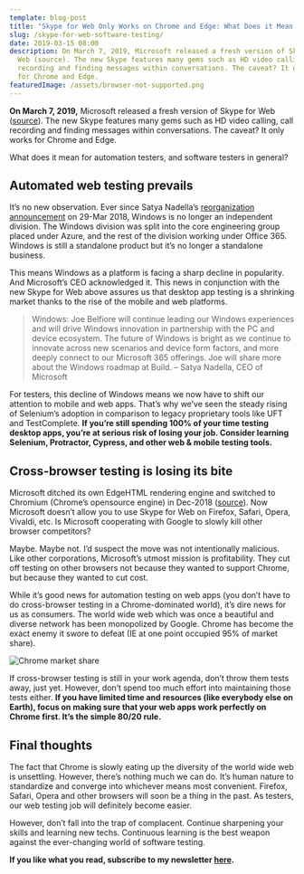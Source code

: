 ```yaml
---
template: blog-post
title: "Skype for Web Only Works on Chrome and Edge: What Does it Mean for Testers?"
slug: /skype-for-web-software-testing/
date: 2019-03-15 08:00
description: On March 7, 2019, Microsoft released a fresh version of Skype for
  Web (source). The new Skype features many gems such as HD video calling, call
  recording and finding messages within conversations. The caveat? It only works
  for Chrome and Edge.
featuredImage: /assets/browser-not-supported.png
---
```

**On March 7, 2019,** Microsoft released a fresh version of Skype for Web ([source](https://blogs.skype.com/news/2019/03/07/the-new-skype-for-web-is-here/)). The new Skype features many gems such as HD video calling, call recording and finding messages within conversations. The caveat? It only works for Chrome and Edge.

What does it mean for automation testers, and software testers in general?

## Automated web testing prevails

It’s no new observation. Ever since Satya Nadella’s [reorganization announcement](https://news.microsoft.com/2018/03/29/satya-nadella-email-to-employees-embracing-our-future-intelligent-cloud-and-intelligent-edge/) on 29-Mar 2018, Windows is no longer an independent division. The Windows division was split into the core engineering group placed under Azure, and the rest of the division working under Office 365. Windows is still a standalone product but it’s no longer a standalone business.

This means Windows as a platform is facing a sharp decline in popularity. And Microsoft’s CEO acknowledged it. This news in conjunction with the new Skype for Web above assures us that desktop app testing is a shrinking market thanks to the rise of the mobile and web platforms.

> Windows: Joe Belfiore will continue leading our Windows experiences and will drive Windows innovation in partnership with the PC and device ecosystem. The future of Windows is bright as we continue to innovate across new scenarios and device form factors, and more deeply connect to our Microsoft 365 offerings. Joe will share more about the Windows roadmap at Build. – Satya Nadella, CEO of Microsoft

For testers, this decline of Windows means we now have to shift our attention to mobile and web apps. That’s why we’ve seen the steady rising of Selenium’s adoption in comparison to legacy proprietary tools like UFT and TestComplete. **If you’re still spending 100% of your time testing desktop apps, you’re at serious risk of losing your job. Consider learning Selenium, Protractor, Cypress, and other web & mobile testing tools.**

## Cross-browser testing is losing its bite

Microsoft ditched its own EdgeHTML rendering engine and switched to Chromium (Chrome’s opensource engine) in Dec-2018 ([source](https://www.windowscentral.com/microsoft-building-chromium-powered-web-browser-windows-10)). Now Microsoft doesn’t allow you to use Skype for Web on Firefox, Safari, Opera, Vivaldi, etc. Is Microsoft cooperating with Google to slowly kill other browser competitors?

Maybe. Maybe not. I’d suspect the move was not intentionally malicious. Like other corporations, Microsoft’s utmost mission is profitability. They cut off testing on other browsers not because they wanted to support Chrome, but because they wanted to cut cost.

While it’s good news for automation testing on web apps (you don’t have to do cross-browser testing in a Chrome-dominated world), it’s dire news for us as consumers. The world wide web which was once a beautiful and diverse network has been monopolized by Google. Chrome has become the exact enemy it swore to defeat (IE at one point occupied 95% of market share).

![Chrome market share](/assets/chrome-market-share.png "Chrome market share")

If cross-browser testing is still in your work agenda, don’t throw them tests away, just yet. However, don’t spend too much effort into maintaining those tests either. **If you have limited time and resources (like everybody else on Earth), focus on making sure that your web apps work perfectly on Chrome first. It’s the simple 80/20 rule.**

## Final thoughts

The fact that Chrome is slowly eating up the diversity of the world wide web is unsettling. However, there’s nothing much we can do. It’s human nature to standardize and converge into whichever means most convenient. Firefox, Safari, Opera and other browsers will soon be a thing in the past. As testers, our web testing job will definitely become easier.

However, don’t fall into the trap of complacent. Continue sharpening your skills and learning new techs. Continuous learning is the best weapon against the ever-changing world of software testing.

**If you like what you read, subscribe to my newsletter [here](https://thucldnguyen.com/newsletter-subscription/).**